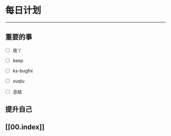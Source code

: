 
# 每日计划
---
## 重要的事

- [ ]    夜丫
- [ ]   keep
- [ ]  ks-bugfix
- [ ] xuqiu 
- [ ] 总结



## 提升自己

  



## [[00.index]]










